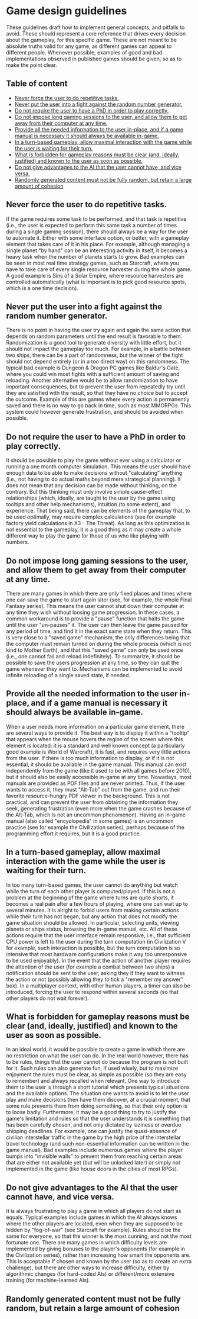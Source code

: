 # Game design guidelines

These guidelines draft how to implement general concepts, and pitfalls to avoid. These should represent a core reference that drives every decision about the gameplay, for this specific game. These are not meant to be absolute truths valid for any game, as different games can appeal to different people. Whenever possible, examples of good and bad implementations observed in published games should be given, so as to make the point clear.

## Table of content

<!-- MarkdownTOC autolink=true bracket=round -->

- [Never force the user to do repetitive tasks.](#never-force-the-user-to-do-repetitive-tasks)
- [Never put the user into a fight against the random number generator.](#never-put-the-user-into-a-fight-against-the-random-number-generator)
- [Do not require the user to have a PhD in order to play correctly.](#do-not-require-the-user-to-have-a-phd-in-order-to-play-correctly)
- [Do not impose long gaming sessions to the user, and allow them to get away from their computer at any time.](#do-not-impose-long-gaming-sessions-to-the-user-and-allow-them-to-get-away-from-their-computer-at-any-time)
- [Provide all the needed information to the user in-place, and if a game manual is necessary it should always be available in-game.](#provide-all-the-needed-information-to-the-user-in-place-and-if-a-game-manual-is-necessary-it-should-always-be-available-in-game)
- [In a turn-based gameplay, allow maximal interaction with the game while the user is waiting for their turn.](#in-a-turn-based-gameplay-allow-maximal-interaction-with-the-game-while-the-user-is-waiting-for-their-turn)
- [What is forbidden for gameplay reasons must be clear \(and, ideally, justified\) and known to the user as soon as possible.](#what-is-forbidden-for-gameplay-reasons-must-be-clear-and-ideally-justified-and-known-to-the-user-as-soon-as-possible)
- [Do not give advantages to the AI that the user cannot have, and vice versa.](#do-not-give-advantages-to-the-ai-that-the-user-cannot-have-and-vice-versa)
- [Randomly generated content must not be fully random, but retain a large amount of cohesion](#randomly-generated-content-must-not-be-fully-random-but-retain-a-large-amount-of-cohesion)

<!-- /MarkdownTOC -->


## Never force the user to do repetitive tasks.

If the game requires some task to be performed, and that task is repetitive (i.e., the user is expected to perform this same task a number of times during a single gaming session), there should always be a way for the user to automate it. Either with some interface option, or better, with a gameplay element that takes care of it in his place. For example, although managing a single planet "by hand" can be an interesting activity in itself, it becomes a heavy task when the number of planets starts to grow. Bad examples can be seen in most real time strategy games, such as Starcraft, where you have to take care of every single resource harvester during the whole game. A good example is Sins of a Solar Empire, where resource harvesters are controlled automatically (what is important is to pick good resource spots, which is a one time decision).


## Never put the user into a fight against the random number generator.

There is no point in having the user try again and again the same action that depends on random parameters until the end result is favorable to them. Randomization is a good tool to generate diversity with little effort, but it should not impact the gameplay too much. For example, in a battle between two ships, there can be a part of randomness, but the winner of the fight should not depend entirely (or in a too direct way) on this randomness. The typical bad example is Dungeon & Dragon PC games like Baldur's Gate, where you could win most fights with a sufficient amount of saving and reloading. Another alternative would be to allow randomization to have important consequences, but to prevent the user from repeatedly try until they are satisfied with the result, so that they have no choice but to accept the outcome. Example of this are games where every action is permanently saved and there is no way to go back in time, such as most MMORPGs. This system could however generate frustration, and should be avoided when possible.


## Do not require the user to have a PhD in order to play correctly.

It should be possible to play the game without ever using a calculator or running a one month computer simulation. This means the user should have enough data to be able to make decisions without "calculating" anything (i.e., not having to do actual maths beyond mere strategical planning). It does not mean that any decision can be made without thinking, on the contrary. But this thinking must only involve simple cause-effect relationships (which, ideally, are taught to the user by the game using tooltips and other help mechanisms), intuition (to some extent), and experience. That being said, there can be elements of the gameplay that, to be used optimally, may require complex calculations (see for example factory yield calculations in X3 - The Threat). As long as this optimization is not essential to the gameplay, it is a good thing as it may create a whole different way to play the game for those of us who like playing with numbers.


## Do not impose long gaming sessions to the user, and allow them to get away from their computer at any time.

There are many games in which there are only fixed places and times where one can save the game to start again later (see, for example, the whole Final Fantasy series). This means the user cannot shut down their computer at any time they wish without loosing game progression. In these cases, a common workaround is to provide a "pause" function that halts the game until the user "un-pauses" it. The user can then leave the game paused for any period of time, and find it in the exact same state when they return. This is very close to a "saved game" mechanism, the only differences being that the computer must remain turned on during the whole process (which is not kind to Mother Earth), and that this "saved game" can only be used once (i.e., one cannot fail and reload indefinitely). To summarize, it should be possible to save the users progression at any time, so they can quit the game whenever they want to. Mechanisms can be implemented to avoid infinite reloading of a single saved state, if needed.


## Provide all the needed information to the user in-place, and if a game manual is necessary it should always be available in-game.

When a user needs more information on a particular game element, there are several ways to provide it. The best way is to display it within a "tooltip" that appears when the mouse hovers the region of the screen where this element is located: it is a standard and well known concept (a particularly good example is World of Warcraft), it is fast, and requires very little actions from the user. If there is too much information to display, or if it is not essential, it should be available in the game manual. This manual can exist independently from the game (like it used to be with all games before 2010), but it should also be easily accessible in-game at any time. Nowadays, most manuals are provided as PDF files and are never printed. Thus, if the user wants to access it, they must "Alt-Tab" out from the game, and run their favorite resource-hungry PDF viewer in the background. This is not practical, and can prevent the user from obtaining the information they seek, generating frustration (even more when the game crashes because of the Alt-Tab, which is not an uncommon phenomenon). Having an in-game manual (also called "encyclopedia" in some games) is an uncommon practice (see for example the Civilization series), perhaps because of the programming effort it requires, but it is a good practice.


## In a turn-based gameplay, allow maximal interaction with the game while the user is waiting for their turn.

In too many turn-based games, the user cannot do anything but watch while the turn of each other player is computed/played. If this is not a problem at the beginning of the game where turns are quite shorts, it becomes a real pain after a few hours of playing, where one can wait up to several minutes. It is alright to forbid users from making certain actions while their turn has not began, but any action that does not modify the game situation should be allowed. In particular, selecting units, viewing planets or ships status, browsing the in-game manual, etc. All of these actions require that the user interface remain responsive, i.e., that sufficient CPU power is left to the user during the turn computation (in Civilization V for example, such interaction is possible, but the turn computation is so intensive that most hardware configurations make it way too unresponsive to be used enjoyably). In the event that the action of another player requires the attention of the user (for example a combat between two ships) a notification should be sent to the user, asking they if they want to witness the action or not (possibly allowing they to tick a "remember my answer" box). In a multiplayer context, with other human players, a timer can also be introduced, forcing the user to respond within several seconds (so that other players do not wait forever).


## What is forbidden for gameplay reasons must be clear (and, ideally, justified) and known to the user as soon as possible.

In an ideal world, it would be possible to create a game in which there are no restriction on what the user can do. In the real world however, there has to be rules, things that the user cannot do because the program is not built for it. Such rules can also generate fun, if used wisely, but to maximize enjoyment the rules must be clear, as simple as possible (so they are easy to remember) and always recalled when relevant. One way to introduce them to the user is through a short tutorial which presents typical situations and the available options. The situation one wants to avoid is to let the user play and make decisions then have them discover, at a crucial moment, that some rule prevents them from doing something, so that their only option is to loose badly. Furthermore, it may be a good thing to try to justify the game's limitation and rules so that the user understands it is something that has been carefully chosen, and not only dictated by laziness or overdue shipping deadlines. For example, one can justify the quasi-absence of civilian interstellar traffic in the game by the high price of the interstellar travel technology (and such non-essential information can be written in the game manual). Bad examples include numerous games where the player bumps into "invisible walls" to prevent them from reaching certain areas that are either not available yet (but will be unlocked later) or simply not implemented in the game (like house doors in the cities of most RPGs).


## Do not give advantages to the AI that the user cannot have, and vice versa.

It is always frustrating to play a game in which all players do not start as equals. Typical examples include games in which the AI always knows where the other players are located, even when they are supposed to be hidden by "fog-of-war" (see Starcraft for example). Rules should be the same for everyone, so that the winner is the most cunning, and not the most fortunate one. There are many games in which difficulty levels are implemented by giving bonuses to the player's opponents (for example in the Civilization series), rather than increasing how smart the opponents are. This is acceptable if chosen and known by the user (so as to create an extra challenge), but there are other ways to increase difficulty, either by algorithmic changes (for hard-coded AIs) or different/more extensive training (for machine-learned AIs).


## Randomly generated content must not be fully random, but retain a large amount of cohesion



